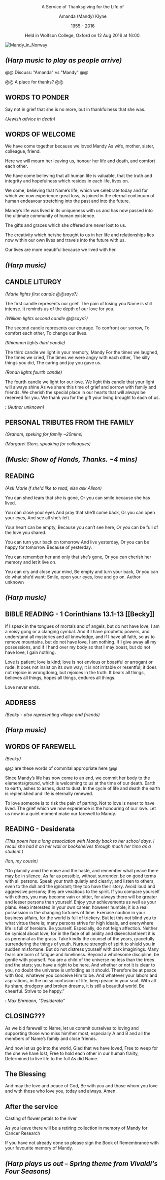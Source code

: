 <center>
A Service of Thanksgiving for the Life of

Amanda (Mandy) Klyne

1955 - 2016

Held in Wolfson College, Oxford on 12 Aug 2016 at 16:00.
</center>

![Mandy_in_Norway](images/mandy_25.jpg)

## _(Harp music to play as people arrive)_

@@ Discuss: "Amanda" vs "Mandy" @@

@@ A place for thanks? @@

## WORDS TO PONDER

Say not in grief that she is no more, but in thankfulness that she was.  

_(Jewish advice in death)_

## WORDS OF WELCOME

We have come together because we loved Mandy
As wife, mother, sister, colleague, friend.

Here we will mourn her leaving us,
honour her life and death,
and comfort each other.

We have come believing that all human life is valuable,
that the truth and integrity and hopefulness
which resides in each life, lives on.

We come, believing that Name’s life,
which we celebrate today 
and for which we now experience great loss,
is joined in the eternal continuum of human endeavour
stretching into the past and into the future.

Mandy’s life was lived in its uniqueness with us and has now passed into the ultimate community of human existence.

The gifts and graces which she offered are never lost to us.

The creativity which he/she brought to us in her life and relationships lies now within our own lives and travels into the future with us.

Our lives are more beautiful because we lived with her.

## _(Harp music)_
 
## CANDLE LITURGY

_(Marie lights first candle @@says?)_

The first candle represents our grief.
The pain of losing you Name is still intense.
It reminds us of the depth of our love for you.

_(William lights second candle @@says?)_

The second candle represents our courage.
To confront our sorrow,
To comfort each other,
To change our lives.

_(Rhiannon lights third candle)_

The third candle we light in your memory, Mandy
For the times we laughed,
The times we cried,
The times we were angry with each other,
The silly things you did,
The caring and joy you gave us.

_(Ronan lights fourth candle)_

The fourth candle we light for our love.
We light this candle that your light will always shine
As we share this time of grief and sorrow with family and friends.
We cherish the special place in our hearts that will always be reserved for you.
We thank you for the gift your living brought to each of us.

: _(Author unknown)_

## PERSONAL TRIBUTES FROM THE FAMILY

_(Graham, speking for family ~20mins)_

_(Margaret Stern, speaking for colleagues)_

## _(Music: Show of Hands, Thanks.  ~4 mins)_

## READING 

_(Ask Marie if she'd like to read, else ask Alison)_

You can shed tears that she is gone,
Or you can smile because she has lived.

You can close your eyes
And pray that she’ll come back,
Or you can open your eyes,
And see all she’s left.

Your heart can be empty,
Because you can’t see here,
Or you can be full of the love you shared.

You can turn your back on tomorrow
And live yesterday,
Or you can be happy for tomorrow
Because of yesterday.

You can remember her and only that she’s gone,
Or you can cherish her memory and let it live on.

You can cry and close your mind,
Be empty and turn your back,
Or you can do what she’d want:
Smile, open your eyes, love and go on.  Author unknown

## _(Harp music)_

## BIBLE READING - 1 Corinthians 13.1-13  [[Becky]]

If I speak in the tongues of mortals and of angels, but do not have love, I am a noisy gong or a clanging cymbal. And if I have prophetic powers, and understand all mysteries and all knowledge, and if I have all faith, so as to remove mountains, but do not have love, I am nothing. If I give away all my possessions, and if I hand over my body so that I may boast, but do not have love, I gain nothing.

Love is patient; love is kind; love is not envious or boastful or arrogant or rude. It does not insist on its own way; it is not irritable or resentful; it does not rejoice in wrongdoing, but rejoices in the truth. It bears all things, believes all things, hopes all things, endures all things.

Love never ends.

## ADDRESS

_(Becky - also representing village and friends)_

## _(Harp music)_

## WORDS OF FAREWELL

_(Becky)_

@@ are these words of commital appropriate here @@

Since Mandy’s life has now come to an end,
we commit her body to the elements/ground,
which is welcoming to us at the time of our death.
Earth to earth, ashes to ashes, dust to dust.
In the cycle of life and death the earth is replenished
and life is eternally renewed.

To love someone is to risk the pain of parting.
Not to love is never to have lived.
The grief which we now experience is the honouring of our love.
Let us now in a quiet moment
make our farewell to Mandy.

## READING - Desiderata

_(This poem has a long association with Mandy back to her school days.  I recall she had it on her wall or bookshelves through much her time as a student.)_

_(Ian, my cousin)_

“Go placidly amid the noise and the haste, and remember what peace there may be in silence. As far as possible, without surrender, be on good terms with all persons.
Speak your truth quietly and clearly; and listen to others, even to the dull and the ignorant; they too have their story.
Avoid loud and aggressive persons; they are vexatious to the spirit. If you compare yourself with others, you may become vain or bitter, for always there will be greater and lesser persons than yourself.
Enjoy your achievements as well as your plans. Keep interested in your own career, however humble; it is a real possession in the changing fortunes of time.
Exercise caution in your business affairs, for the world is full of trickery. But let this not blind you to what virtue there is; many persons strive for high ideals, and everywhere life is full of heroism.
Be yourself. Especially, do not feign affection. Neither be cynical about love; for in the face of all aridity and disenchantment it is as perennial as the grass.
Take kindly the counsel of the years, gracefully surrendering the things of youth.
Nurture strength of spirit to shield you in sudden misfortune. But do not distress yourself with dark imaginings. Many fears are born of fatigue and loneliness.
Beyond a wholesome discipline, be gentle with yourself. You are a child of the universe no less than the trees and the stars; you have a right to be here.
And whether or not it is clear to you, no doubt the universe is unfolding as it should. Therefore be at peace with God, whatever you conceive Him to be.
And whatever your labors and aspirations, in the noisy confusion of life, keep peace in your soul. With all its sham, drudgery and broken dreams, it is still a beautiful world. Be cheerful. Strive to be happy.”

: _Max Ehrmann, "Desiderata"_

## CLOSING???

As we bid farewell to Name, let us commit ourselves to loving and supporting those who miss him/her most, especially A and B and all the members of Name’s family and close friends.  

And now let us go into the world,
Glad that we have loved,
Free to weep for the one we have lost,
Free to hold each other in our human frailty,
Determined to live life to the full
As did Name.  

## The Blessing

And may the love and peace of God,
Be with you and those whom you love 
and with those who love you, 
today and always. Amen.

## After the service

Casting of flower petals to the river

As you leave there will be a retiring collection in memory of Mandy for Cancer Research

If you have not already done so please sign the Book of Remembrance with your favourite memory of Mandy.

## _(Harp plays us out – Spring theme from Vivaldi's Four Seasons)_



